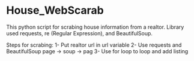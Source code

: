 # House_WebScarab

This python script for scrabing house information from a realtor.
Library used requests, re (Regular Expression), and BeautifulSoup.

Steps for scrabing:
1- Put realtor url in url variable 
2- Use requests and BeautifulSoup page -> soup -> pag
3- Use for loop to loop and add listing 

